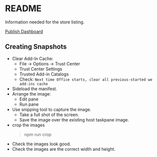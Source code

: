 # README

Information needed for the store listing.

[Publish Dashboard](https://partner.microsoft.com/en-us/dashboard/marketplace-offers/overview)

## Creating Snapshots

- Clear Add-In Cache:
    - File -> Options -> Trust Center
    - Trust Center Settings
    - Trusted Add-in Catalogs
    - Check: `Next time Office starts, clear all previous-started we add-ins cache`
- Sideload the manifest.
- Arrange the image:
    - Edit pane
    - Run pane
- Use snipping tool to capture the image.
    - Take a full shot of the screen.
    - Save the image over the existing host taskpane image.
- crop the images
    > npm run crop
- Check the images look good.
- Check the images are the correct width and height.

